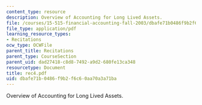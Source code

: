 ```yaml
---
content_type: resource
description: Overview of Accounting for Long Lived Assets.
file: /courses/15-515-financial-accounting-fall-2003/dbafe71b0486f9b2f6c60aa70a3a71ba_rec4.pdf
file_type: application/pdf
learning_resource_types:
- Recitations
ocw_type: OCWFile
parent_title: Recitations
parent_type: CourseSection
parent_uid: dad27418-c8d8-7492-a9d2-680fe13ca348
resourcetype: Document
title: rec4.pdf
uid: dbafe71b-0486-f9b2-f6c6-0aa70a3a71ba
---
```

Overview of Accounting for Long Lived Assets.

